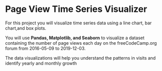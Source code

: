 # Page View Time Series Visualizer


For this project you will visualize time series data using a line chart, bar chart,and box plots.<br>

You will use **Pandas, Matplotlib, and Seaborn** to visualize a dataset containing the number of page views each day on the freeCodeCamp.org forum from 2016-05-09 to 2019-12-03.<br>

The data visualizations will help you understand the patterns in visits and identify yearly and monthly growth <br>



